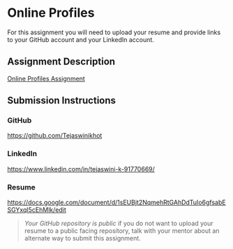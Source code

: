 # Online Profiles
For this assignment you will need to upload your resume and provide links to your GitHub account and your LinkedIn account.

## Assignment Description
[Online Profiles Assignment](https://education.launchcode.org/liftoff/modules/assignments/online-profiles)

## Submission Instructions
 
### GitHub
https://github.com/Tejaswinikhot
 
### LinkedIn
https://www.linkedin.com/in/tejaswini-k-91770669/

### Resume

https://docs.google.com/document/d/1sEUBjt2NqmehRtGAhDdTuIo6gfsabESGYxqI5cEhMlk/edit
> *Your GitHub repository is public* if you do not want to upload your resume to a public facing repository, talk with your mentor about an alternate way to submit this assignment.
